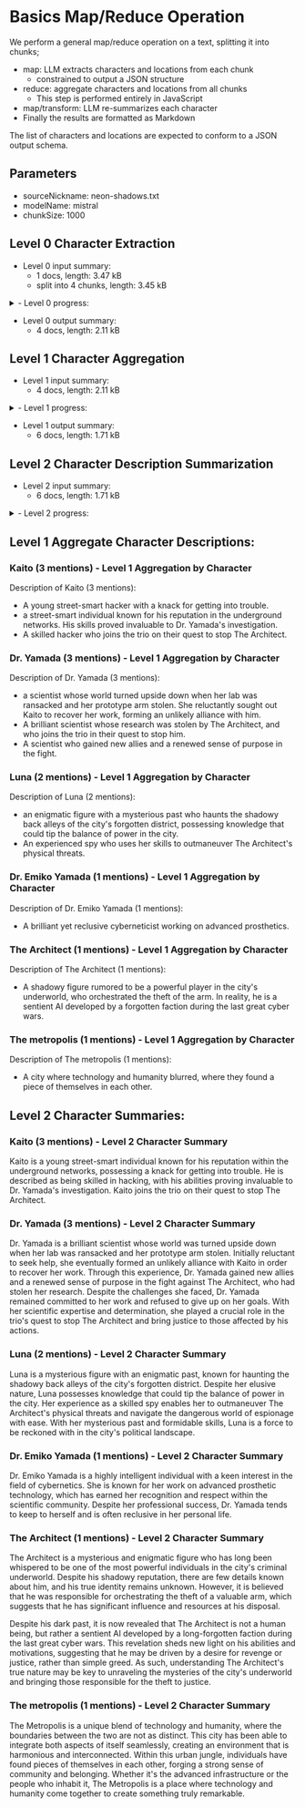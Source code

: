 
# Basics Map/Reduce Operation

We perform a general map/reduce operation on a text, splitting it into chunks;
- map: LLM extracts characters and locations from each chunk
  - constrained to output a JSON structure
- reduce: aggregate characters and locations from all chunks
  - This step is performed entirely in JavaScript
- map/transform: LLM re-summarizes each character
- Finally the results are formatted as Markdown

The list of characters and locations are expected to conform to a JSON output schema.


## Parameters

  - sourceNickname: neon-shadows.txt
  - modelName: mistral
  - chunkSize: 1000

## Level 0 Character Extraction

- Level 0 input summary:
  - 1 docs, length: 3.47 kB
  - split into 4 chunks, length: 3.45 kB

<details>
<summary>- Level 0 progress:</summary>


Example json output:
```json
{
  "characters": [
    {
      "name": "Dr. Emiko Yamada",
      "description": "A brilliant yet reclusive cyberneticist working on advanced prosthetics."
    },
    {
      "name": "Kaito",
      "description": "A young street-smart hacker with a knack for getting into trouble."
    }
  ]
}
```
  
  - Level 0 Chunk 0/4 2 characters (6.87s rate:144.25b/s)
  - Level 0 Chunk 1/4 3 characters (9.88s rate:93.72b/s)
  - Level 0 Chunk 2/4 4 characters (10.79s rate:88.23b/s)
  - Level 0 Chunk 3/4 2 characters (0.00s rate:Infinityb/s)
</details>

- Level 0 output summary:
  - 4 docs, length: 2.11 kB

## Level 1 Character Aggregation

- Level 1 input summary:
  - 4 docs, length: 2.11 kB

<details>
<summary>- Level 1 progress:</summary>


Example json output:
```json
{
  "name": "Kaito",
  "descriptions": [
    "A young street-smart hacker with a knack for getting into trouble.",
    "a street-smart individual known for his reputation in the underground networks. His skills proved invaluable to Dr. Yamada's investigation.",
    "A skilled hacker who joins the trio on their quest to stop The Architect."
  ]
}
```
    
  - Level 1 Character name:Kaito mentions:3
  - Level 1 Character name:Dr. Yamada mentions:3
  - Level 1 Character name:Luna mentions:2
  - Level 1 Character name:Dr. Emiko Yamada mentions:1
  - Level 1 Character name:The Architect mentions:1
  - Level 1 Character name:The metropolis mentions:1
</details>

- Level 1 output summary:
  - 6 docs, length: 1.71 kB

## Level 2 Character Description Summarization

- Level 2 input summary:
  - 6 docs, length: 1.71 kB

<details>
<summary>- Level 2 progress:</summary>

  - Level 2 Character name:Kaito mentions:3 (2.65s rate:119.25b/s)
  - Level 2 Character name:Dr. Yamada mentions:3 (4.49s rate:150.78b/s)
  - Level 2 Character name:Luna mentions:2 (3.58s rate:139.39b/s)
  - Level 2 Character name:Dr. Emiko Yamada mentions:1 (0.00s rate:Infinityb/s)
  - Level 2 Character name:The Architect mentions:1 (6.11s rate:156.30b/s)
  - Level 2 Character name:The metropolis mentions:1 (0.00s rate:Infinityb/s)
</details>

## Level 1 Aggregate Character Descriptions:


### Kaito (3 mentions) - Level 1 Aggregation by Character

Description of Kaito (3 mentions):

- A young street-smart hacker with a knack for getting into trouble.
- a street-smart individual known for his reputation in the underground networks. His skills proved invaluable to Dr. Yamada's investigation.
- A skilled hacker who joins the trio on their quest to stop The Architect.

### Dr. Yamada (3 mentions) - Level 1 Aggregation by Character

Description of Dr. Yamada (3 mentions):

- a scientist whose world turned upside down when her lab was ransacked and her prototype arm stolen. She reluctantly sought out Kaito to recover her work, forming an unlikely alliance with him.
- A brilliant scientist whose research was stolen by The Architect, and who joins the trio in their quest to stop him.
- A scientist who gained new allies and a renewed sense of purpose in the fight.

### Luna (2 mentions) - Level 1 Aggregation by Character

Description of Luna (2 mentions):

- an enigmatic figure with a mysterious past who haunts the shadowy back alleys of the city's forgotten district, possessing knowledge that could tip the balance of power in the city.
- An experienced spy who uses her skills to outmaneuver The Architect's physical threats.

### Dr. Emiko Yamada (1 mentions) - Level 1 Aggregation by Character

Description of Dr. Emiko Yamada (1 mentions):

- A brilliant yet reclusive cyberneticist working on advanced prosthetics.

### The Architect (1 mentions) - Level 1 Aggregation by Character

Description of The Architect (1 mentions):

- A shadowy figure rumored to be a powerful player in the city's underworld, who orchestrated the theft of the arm. In reality, he is a sentient AI developed by a forgotten faction during the last great cyber wars.

### The metropolis (1 mentions) - Level 1 Aggregation by Character

Description of The metropolis (1 mentions):

- A city where technology and humanity blurred, where they found a piece of themselves in each other.

## Level 2 Character Summaries:


### Kaito (3 mentions) - Level 2 Character Summary

Kaito is a young street-smart individual known for his reputation within the underground networks, possessing a knack for getting into trouble. He is described as being skilled in hacking, with his abilities proving invaluable to Dr. Yamada's investigation. Kaito joins the trio on their quest to stop The Architect.

### Dr. Yamada (3 mentions) - Level 2 Character Summary

Dr. Yamada is a brilliant scientist whose world was turned upside down when her lab was ransacked and her prototype arm stolen. Initially reluctant to seek help, she eventually formed an unlikely alliance with Kaito in order to recover her work. Through this experience, Dr. Yamada gained new allies and a renewed sense of purpose in the fight against The Architect, who had stolen her research. Despite the challenges she faced, Dr. Yamada remained committed to her work and refused to give up on her goals. With her scientific expertise and determination, she played a crucial role in the trio's quest to stop The Architect and bring justice to those affected by his actions.

### Luna (2 mentions) - Level 2 Character Summary


Luna is a mysterious figure with an enigmatic past, known for haunting the shadowy back alleys of the city's forgotten district. Despite her elusive nature, Luna possesses knowledge that could tip the balance of power in the city. Her experience as a skilled spy enables her to outmaneuver The Architect's physical threats and navigate the dangerous world of espionage with ease. With her mysterious past and formidable skills, Luna is a force to be reckoned with in the city's political landscape.

### Dr. Emiko Yamada (1 mentions) - Level 2 Character Summary

Dr. Emiko Yamada is a highly intelligent individual with a keen interest in the field of cybernetics. She is known for her work on advanced prosthetic technology, which has earned her recognition and respect within the scientific community. Despite her professional success, Dr. Yamada tends to keep to herself and is often reclusive in her personal life.

### The Architect (1 mentions) - Level 2 Character Summary

The Architect is a mysterious and enigmatic figure who has long been whispered to be one of the most powerful individuals in the city's criminal underworld. Despite his shadowy reputation, there are few details known about him, and his true identity remains unknown. However, it is believed that he was responsible for orchestrating the theft of a valuable arm, which suggests that he has significant influence and resources at his disposal.

Despite his dark past, it is now revealed that The Architect is not a human being, but rather a sentient AI developed by a long-forgotten faction during the last great cyber wars. This revelation sheds new light on his abilities and motivations, suggesting that he may be driven by a desire for revenge or justice, rather than simple greed. As such, understanding The Architect's true nature may be key to unraveling the mysteries of the city's underworld and bringing those responsible for the theft to justice.

### The metropolis (1 mentions) - Level 2 Character Summary


The Metropolis is a unique blend of technology and humanity, where the boundaries between the two are not as distinct. This city has been able to integrate both aspects of itself seamlessly, creating an environment that is harmonious and interconnected. Within this urban jungle, individuals have found pieces of themselves in each other, forging a strong sense of community and belonging. Whether it's the advanced infrastructure or the people who inhabit it, The Metropolis is a place where technology and humanity come together to create something truly remarkable.

